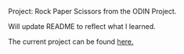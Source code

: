 Project: Rock Paper Scissors from the ODIN Project.

Will update README to reflect what I learned.

The current project can be found [here.](https://justynrad.github.io/rock-paper-scissors/)
